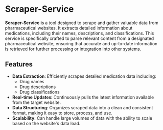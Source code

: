 # Scraper-Service

**Scraper-Service** is a tool designed to scrape and gather valuable data from pharmaceutical websites. It extracts detailed information about medications, including their names, descriptions, and classifications. This service is specifically crafted to parse relevant content from a designated pharmaceutical website, ensuring that accurate and up-to-date information is retrieved for further processing or integration into other systems.

## Features

- **Data Extraction**: Efficiently scrapes detailed medication data including:
  - Drug names
  - Drug descriptions
  - Drug classifications
- **Real-time Updates**: Continuously pulls the latest information available from the target website.
- **Data Structuring**: Organizes scraped data into a clean and consistent format, making it easy to store, process, and use.
- **Scalability**: Can handle large volumes of data with the ability to scale based on the website's data load.
